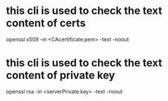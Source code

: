 # this cli is used to check the text content of certs
openssl x509 -in <CAcertificate.pem> -text -noout

# this cli is used to check the text content of private key
openssl rsa -in <serverPrivate.key> -text -noout